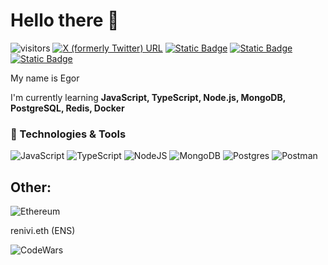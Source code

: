# Hello there 👋
![visitors](https://visitor-badge.laobi.icu/badge?page_id=EgorIvin.EgorIvin) 
[![X (formerly Twitter) URL](https://img.shields.io/twitter/url?url=https%3A%2F%2Ftwitter.com%2Ftheclockk&style=flat&logo=twitter&label=Twitter&link=%5Bhttps%3A%2F%2Ftwitter.com%2Ftheclockk%5D)](https://twitter.com/theclockk)
[![Static Badge](https://img.shields.io/badge/LinkedIn---?logo=linkedin&color=blue)](https://www.linkedin.com/in/ivinegor/)
[![Static Badge](https://img.shields.io/badge/%40renivi---?logo=telegram&color=blue)](https://t.me/renivi)
[![Static Badge](https://img.shields.io/badge/ivinegor88%40gmail.com---?logo=gmail&color=gray)]()

My name is Egor  

I'm currently learning **JavaScript, TypeScript, Node.js, MongoDB, PostgreSQL, Redis, Docker**



### 🔧 Technologies & Tools

![JavaScript](https://img.shields.io/badge/javascript-%23323330.svg?style=for-the-badge&logo=javascript&logoColor=%23F7DF1E)
![TypeScript](https://img.shields.io/badge/typescript-%23007ACC.svg?style=for-the-badge&logo=typescript&logoColor=white)
![NodeJS](https://img.shields.io/badge/node.js-6DA55F?style=for-the-badge&logo=node.js&logoColor=white)
![MongoDB](https://img.shields.io/badge/MongoDB-%234ea94b.svg?style=for-the-badge&logo=mongodb&logoColor=white)
![Postgres](https://img.shields.io/badge/postgres-%23316192.svg?style=for-the-badge&logo=postgresql&logoColor=white)
![Postman](https://img.shields.io/badge/Postman-FF6C37?style=for-the-badge&logo=postman&logoColor=white)

## Other: 

![Ethereum](https://img.shields.io/badge/Ethereum-3C3C3D?style=for-the-badge&logo=Ethereum&logoColor=white)

renivi.eth (ENS)

![CodeWars](https://www.codewars.com/users/renivi/badges/micro)






